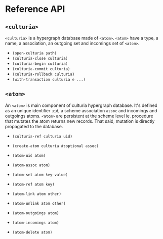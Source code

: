 # Reference API

## `<culturia>`

`<culturia>` is a hypergraph database made of `<atom>`. `<atom>` have a type,
a name, a association, an outgoing set and incomings set of `<atom>`.

- `(open-culturia path)`
- `(culturia-close culturia)`
- `(culturia-begin culturia)`
- `(culturia-commit culturia)`
- `(culturia-rollback culturia)`
- `(with-transaction culturia e ...)`

## `<atom>`

An `<atom>` is main component of culturia hypergraph database. It's defined as
an unique identifier `uid`, a scheme association `assoc` and incomings and
outgoings atoms. `<atom>` are persistent at the scheme level ie. procedure that
mutates the atom returns new records. That said, mutation is directly propagated
to the database.

- `(culturia-ref culturia uid)`

- `(create-atom culturia #:optional assoc)`
- `(atom-uid atom)`
- `(atom-assoc atom)`
- `(atom-set atom key value)`
- `(atom-ref atom key)`
- `(atom-link atom other)`
- `(atom-unlink atom other)`
- `(atom-outgoings atom)`
- `(atom-incomings atom)`
- `(atom-delete atom)`
